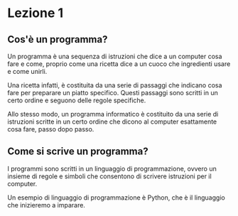 # Lezione 1

## Cos'è un programma?

Un programma è una sequenza di istruzioni che dice a un computer cosa fare e come, proprio come una ricetta dice a un
cuoco che
ingredienti usare e come unirli.

Una ricetta infatti, è costituita da una serie di passaggi che indicano cosa fare per preparare un piatto specifico.
Questi passaggi sono scritti in un certo ordine e seguono delle regole specifiche. 

Allo stesso modo, un programma
informatico è costituito da una serie di istruzioni scritte in un certo ordine che dicono al computer esattamente cosa
fare, passo dopo passo.

## Come si scrive un programma?

I programmi sono scritti in un linguaggio di programmazione, ovvero un insieme di regole e simboli che consentono di scrivere istruzioni per il computer.

Un esempio di linguaggio di programmazione è Python, che è il linguaggio che inizieremo a imparare.




